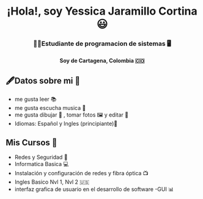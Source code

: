 <h1 align="center"> ¡Hola!, soy Yessica Jaramillo Cortina 😃</h1> 
<h3 align="center">  👩‍🦱Estudiante de programacion de sistemas 🖥️</h3> 
<h4 align="center"> Soy de Cartagena, Colombia 🇨🇴 </h4> 


## 🖋️Datos sobre mi 📖
- me gusta leer 📚
- me gusta escucha musica 🎵
- me gusta dibujar 🎨 , tomar fotos 🖼️ y editar 📱
- Idiomas: Español y Ingles (principiante)📑


## Mis Cursos 📃
- Redes y Seguridad 🔐
- Informatica Basica 💻
- Instalación y configuración
de redes y fibra óptica 📺
- Ingles Basico Nvl 1, Nvl 2 🇺🇸
- interfaz grafica de usuario
en el desarrollo de software
-GUI 📊
